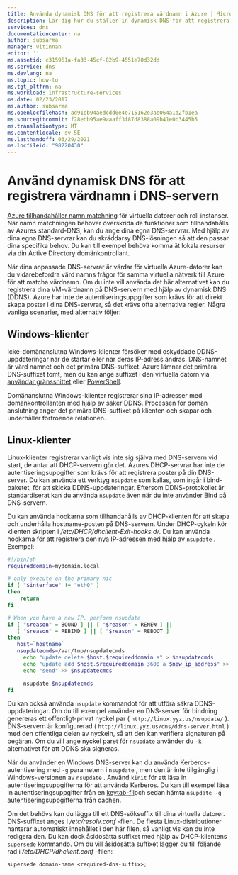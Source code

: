 ```yaml
---
title: Använda dynamisk DNS för att registrera värdnamn i Azure | Microsoft Docs
description: Lär dig hur du ställer in dynamisk DNS för att registrera värdnamn på dina egna DNS-servrar.
services: dns
documentationcenter: na
author: subsarma
manager: vitinnan
editor: ''
ms.assetid: c315961a-fa33-45cf-82b9-4551e70d32dd
ms.service: dns
ms.devlang: na
ms.topic: how-to
ms.tgt_pltfrm: na
ms.workload: infrastructure-services
ms.date: 02/23/2017
ms.author: subsarma
ms.openlocfilehash: ad91eb94aedcdd0e4e715162e3ae064a1d2fb1ea
ms.sourcegitcommit: f28ebb95ae9aaaff3f87d8388a09b41e0b3445b5
ms.translationtype: MT
ms.contentlocale: sv-SE
ms.lasthandoff: 03/29/2021
ms.locfileid: "98220430"
---
```

# <a name="use-dynamic-dns-to-register-hostnames-in-your-own-dns-server"></a>Använd dynamisk DNS för att registrera värdnamn i DNS-servern

[Azure tillhandahåller namn matchning](virtual-networks-name-resolution-for-vms-and-role-instances.md) för virtuella datorer och roll instanser. När namn matchningen behöver överskrida de funktioner som tillhandahålls av Azures standard-DNS, kan du ange dina egna DNS-servrar. Med hjälp av dina egna DNS-servrar kan du skräddarsy DNS-lösningen så att den passar dina specifika behov. Du kan till exempel behöva komma åt lokala resurser via din Active Directory domänkontrollant.

När dina anpassade DNS-servrar är värdar för virtuella Azure-datorer kan du vidarebefordra värd namns frågor för samma virtuella nätverk till Azure för att matcha värdnamn. Om du inte vill använda det här alternativet kan du registrera dina VM-värdnamn på DNS-servern med hjälp av dynamisk DNS (DDNS). Azure har inte de autentiseringsuppgifter som krävs för att direkt skapa poster i dina DNS-servrar, så det krävs ofta alternativa regler. Några vanliga scenarier, med alternativ följer:

## <a name="windows-clients"></a>Windows-klienter
Icke-domänanslutna Windows-klienter försöker med oskyddade DDNS-uppdateringar när de startar eller när deras IP-adress ändras. DNS-namnet är värd namnet och det primära DNS-suffixet. Azure lämnar det primära DNS-suffixet tomt, men du kan ange suffixet i den virtuella datorn via [användar gränssnittet](/previous-versions/windows/it-pro/windows-server-2008-R2-and-2008/cc794784(v=ws.10)) eller [PowerShell](/powershell/module/dnsclient/set-dnsclient).

Domänanslutna Windows-klienter registrerar sina IP-adresser med domänkontrollanten med hjälp av säker DDNS. Processen för domän anslutning anger det primära DNS-suffixet på klienten och skapar och underhåller förtroende relationen.

## <a name="linux-clients"></a>Linux-klienter
Linux-klienter registrerar vanligt vis inte sig själva med DNS-servern vid start, de antar att DHCP-servern gör det. Azures DHCP-servrar har inte de autentiseringsuppgifter som krävs för att registrera poster på din DNS-server. Du kan använda ett verktyg `nsupdate` som kallas, som ingår i bind-paketet, för att skicka DDNS-uppdateringar. Eftersom DDNS-protokollet är standardiserat kan du använda `nsupdate` även när du inte använder Bind på DNS-servern.

Du kan använda hookarna som tillhandahålls av DHCP-klienten för att skapa och underhålla hostname-posten på DNS-servern. Under DHCP-cykeln kör klienten skripten i */etc/DHCP/dhclient-Exit-hooks.d/*. Du kan använda hookarna för att registrera den nya IP-adressen med hjälp av `nsupdate` . Exempel:

```bash
#!/bin/sh
requireddomain=mydomain.local

# only execute on the primary nic
if [ "$interface" != "eth0" ]
then
    return
fi

# When you have a new IP, perform nsupdate
if [ "$reason" = BOUND ] || [ "$reason" = RENEW ] ||
   [ "$reason" = REBIND ] || [ "$reason" = REBOOT ]
then
   host=`hostname`
   nsupdatecmds=/var/tmp/nsupdatecmds
     echo "update delete $host.$requireddomain a" > $nsupdatecmds
     echo "update add $host.$requireddomain 3600 a $new_ip_address" >> $nsupdatecmds
     echo "send" >> $nsupdatecmds

     nsupdate $nsupdatecmds
fi
```

Du kan också använda `nsupdate` kommandot för att utföra säkra DDNS-uppdateringar. Om du till exempel använder en DNS-server för bindning genereras ett offentligt-privat nyckel par ( `http://linux.yyz.us/nsupdate/` ). DNS-servern är konfigurerad ( `http://linux.yyz.us/dns/ddns-server.html` ) med den offentliga delen av nyckeln, så att den kan verifiera signaturen på begäran. Om du vill ange nyckel paret för `nsupdate` använder du `-k` alternativet för att DDNS ska signeras.

När du använder en Windows DNS-server kan du använda Kerberos-autentisering med `-g` parametern i `nsupdate` , men den är inte tillgänglig i Windows-versionen av `nsupdate` . Använd `kinit` för att läsa in autentiseringsuppgifterna för att använda Kerberos. Du kan till exempel läsa in autentiseringsuppgifter från en [keytab-fil](https://www.itadmintools.com/2011/07/creating-kerberos-keytab-files.html)och sedan hämta `nsupdate -g` autentiseringsuppgifterna från cachen.

Om det behövs kan du lägga till ett DNS-söksuffix till dina virtuella datorer. DNS-suffixet anges i */etc/resolv.conf* -filen. De flesta Linux-distributioner hanterar automatiskt innehållet i den här filen, så vanligt vis kan du inte redigera den. Du kan dock åsidosätta suffixet med hjälp av DHCP-klientens `supersede` kommando. Om du vill åsidosätta suffixet lägger du till följande rad i */etc/DHCP/dhclient.conf* -filen:

```
supersede domain-name <required-dns-suffix>;
```